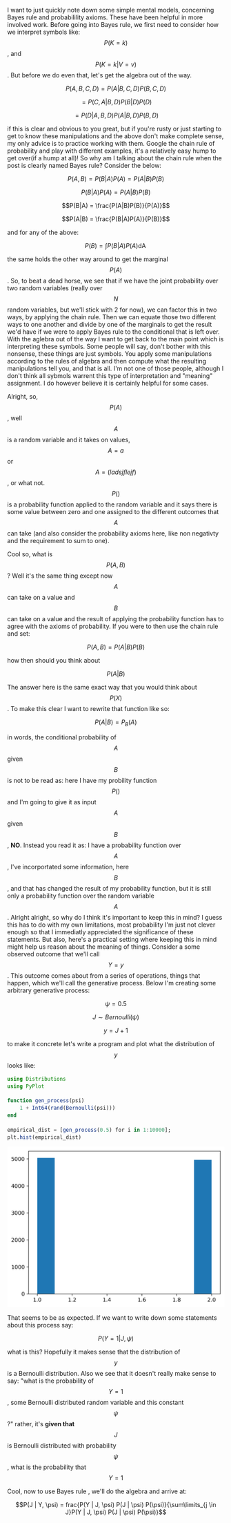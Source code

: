 <script type="text/javascript" async
  src="https://cdnjs.cloudflare.com/ajax/libs/mathjax/2.7.4/latest.js?config=TeX-MML-AM_CHTML">
</script>

I want to just quickly note down some simple mental models, concerning Bayes rule and probabilility axioms.
These have been helpful in more involved work. Before going into Bayes rule, we first need to consider how we interpret symbols
like: $$P(K=k)$$, and $$P(K=k|V=v)$$. But before we do even that, let's get the algebra out of the way. 

$$P(A,B,C,D) = P(A|B,C,D)P(B,C,D)$$

$$ = P(C,A|B,D)P(B|D)P(D)$$ 

$$ = P(D|A,B,D)P(A|B,D)P(B,D)$$

if this is clear and obvious to you great, but if you're rusty or just starting to get to know these manipulations and the
above don't make complete sense, my only advice is to practice working with them. Google the chain rule of probability and play
with different examples, it's a relatively easy hump to get over(if a hump at all)! So why am I talking about the chain rule
when the post is clearly named Bayes rule? Consider the below:

$$P(A,B) = P(B|A)P(A) = P(A|B)P(B)$$

$$P(B|A)P(A) = P(A|B)P(B)$$

$$P(B|A) = \frac{P(A|B)P(B)}{P(A)}$$

$$P(A|B) = \frac{P(B|A)P(A)}{P(B)}$$

and for any of the above:

$$P(B) = \int P(B|A)P(A) \mathop{dA}$$

the same holds the other way around to get the marginal $$P(A)$$. So, to beat a dead horse, we see that if we have the joint probability over two random variables (really over $$N$$ random variables, but we'll stick with 2 for now), we can factor this in two ways, by applying the chain rule. Then we can equate those two different ways to one another and divide by one of the marginals to get the result we'd have if we were to apply Bayes rule to the conditional that is left over. With the aglebra out of the way I want to get back to the main point which is interpreting these symbols. Some people will say, don't bother with this nonsense, these things are just symbols. You apply some manipulations according to the rules of algebra and then compute what the resulting manipulations tell you, and that is all. I'm not one of those people, although I don't think all sybmols warrent this type of interpretation and "meaning" assignment. I do however believe it is certainly helpful for some cases.   

Alright, so, $$P(A)$$, well $$A$$ is a random variable and it takes on values, $$A=a$$  or $$A=(ladsjflejf)$$, or what not. $$P()$$ is a probability function applied to the random variable and it says there is some value between zero and one assigned to the different outcomes that $$A$$ can take (and also consider the probability axioms here, like non negativty and the requirement to sum to one). 

Cool so, what is $$P(A,B)$$ ? Well it's the same thing except now $$A$$ can take on a value and $$B$$ can take on a value and the result of applying the probability function has to agree with the axioms of probability. If you were to then use the chain rule and set:

$$P(A,B) = P(A|B)P(B)$$

how then should you think about 

$$P(A|B)$$

The answer here is the same exact way that you would think about $$P(X)$$. To make this clear I want to rewrite that function like so:

$$P(A|B) = P_{B}(A)$$ 

in words, the conditional probability of $$A$$ given $$B$$ is not to be read as: here I have my probility function $$P()$$ and I'm going to give it as input $$A$$ given $$B$$, **NO**. Instead you read it as: I have a probability function over $$A$$, I've incorportated some information, here $$B$$, and that has changed the result of my probability function, but it is still only a probability function over the random variable $$A$$. Alright alright, so why do I think it's important to keep this in mind? I guess this has to do with my own limitations, most probability I'm just not clever enough so that I immediatly appreciated the significance of these statements. But also, here's a practical setting where keeping this in mind might help us reason about the meaning of things. Consider a some observed outcome that we'll call $$Y=y$$. This outcome comes about from a series of operations, things that happen, which we'll call the generative process. Below I'm  creating some arbitrary generative process:

$$\psi=0.5$$

$$J \sim Bernoulli(\psi)$$

$$y = J + 1$$

to make it concrete let's write a program and plot what the distribution of $$y$$ looks like:

```julia
using Distributions
using PyPlot

function gen_process(psi)
    1 + Int64(rand(Bernoulli(psi)))
end

empirical_dist = [gen_process(0.5) for i in 1:10000];
plt.hist(empirical_dist)
```

![dist](empdirst.png)

That seems to be as expected. If we want to write down some statements about this process say: 

$$P(Y=1|J, \psi)$$

what is this? Hopefully it makes sense that the distribution of $$y$$ is a Bernoulli distribution. Also we see that it doesn't really make sense to say: "what is the probability of $$Y=1$$, some Bernoulli distributed random variable and this constant $$\psi$$?" rather, it's **given that** $$J$$ is Bernoulli distributed with probability $$\psi$$, what is the probability that $$Y=1$$


Cool, now to use Bayes rule , we'll do the algebra and arrive at:

$$P(J | Y, \psi) = frac{P(Y | J, \psi) P(J | \psi) P(\psi)}{\sum\limits_{j \in J}P(Y | J, \psi) P(J | \psi) P(\psi)}$$
